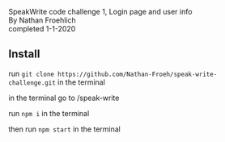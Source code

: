 SpeakWrite code challenge 1, Login page and user info<br/>
By Nathan Froehlich<br/>
completed 1-1-2020<br/>


## Install
run `git clone https://github.com/Nathan-Froeh/speak-write-challenge.git` in the terminal

in the terminal go to /speak-write

run `npm i` in the terminal

then run `npm start` in the terminal
